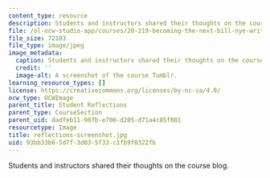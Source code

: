 ```yaml
---
content_type: resource
description: Students and instructors shared their thoughts on the course blog.
file: /ol-ocw-studio-app/courses/20-219-becoming-the-next-bill-nye-writing-and-hosting-the-educational-show-january-iap-2015/93bb33b65d7f3d035f33c1fb9f0322fb_reflections-screenshot.jpg
file_size: 72103
file_type: image/jpeg
image_metadata:
  caption: Students and instructors shared their thoughts on the course blog.
  credit: ''
  image-alt: A screenshot of the course Tumblr.
learning_resource_types: []
license: https://creativecommons.org/licenses/by-nc-sa/4.0/
ocw_type: OCWImage
parent_title: Student Reflections
parent_type: CourseSection
parent_uid: dadfeb11-98fb-e700-d205-d71a4c85f081
resourcetype: Image
title: reflections-screenshot.jpg
uid: 93bb33b6-5d7f-3d03-5f33-c1fb9f0322fb
---
```

Students and instructors shared their thoughts on the course blog.
